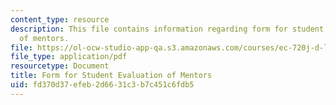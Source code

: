 ```yaml
---
content_type: resource
description: This file contains information regarding form for student evaluation
  of mentors.
file: https://ol-ocw-studio-app-qa.s3.amazonaws.com/courses/ec-720j-d-lab-ii-design-spring-2010/fd370d37efeb2d6631c3b7c451c6fdb5_MITEC_720JS10_mentor_eval.pdf
file_type: application/pdf
resourcetype: Document
title: Form for Student Evaluation of Mentors
uid: fd370d37-efeb-2d66-31c3-b7c451c6fdb5
---
```

